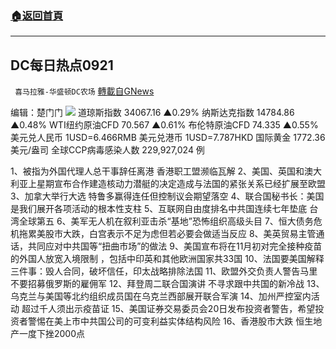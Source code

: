 ###  [:house:返回首頁](https://github.com/ourhimalayas/txt)
---


## DC每日热点0921
` 喜马拉雅-华盛顿DC农场` [轉載自GNews](https://gnews.org/zh-hans/1546572/)

编辑：楚门门
![](https://assets.gnews.org/wp-content/uploads/2021/09/C498F6E4-868A-47FE-AE53-0B3C8B384F64-scaled.jpeg)
道琼斯指数 34067.16 ▲0.29%
纳斯达克指数 14784.86 ▲0.48%
WTI纽约原油CFD 70.567 ▲0.61%
布伦特原油CFD 74.335 ▲0.55%
美元兑人民币 1USD=6.466RMB
美元兑港币 1USD=7.787HKD
国际黄金 1772.36 美元/盎司
全球CCP病毒感染人数 229,927,024 例

1、被指为外国代理人总干事辞任离港 香港职工盟濒临瓦解
2、美国、英国和澳大利亚上星期宣布合作建造核动力潜艇的决定造成与法国的紧张关系已经扩展至欧盟
3、加拿大举行大选 特鲁多赢得连任但控制议会期望落空
4、联合国秘书长：美国是我们展开各项活动的根本性支柱
5、互联网自由度排名中共国连续七年垫底 台湾全球第五
6、美军无人机在叙利亚击杀“基地”恐怖组织高级头目
7、恒大债务危机拖累美股市大跌，白宫表示不足为虑但若必要会做适当反应
8、美英贸易主管通话，共同应对中共国等“扭曲市场”的做法
9、美国宣布将在11月初对完全接种疫苗的外国人放宽入境限制 ，包括中印英和其他欧洲国家共33国
10、法国要美国解释三件事：毁人合同，破坏信任，印太战略排除法国
11、欧盟外交负责人警告马里 不要招募俄罗斯的雇佣军
12、拜登周二联合国演讲 不寻求跟中共国的新冷战
13、乌克兰与美国等北约组织成员国在乌克兰西部展开联合军演
14、加州严控室内活动 超过千人须出示疫苗证
15、美国证券交易委员会20日发布投资者警告，希望投资者警惕在美上市中共国公司的可变利益实体结构风险
16、香港股市大跌 恒生地产一度下挫2000点
